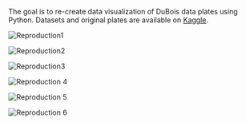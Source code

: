 The goal is to re-create data visualization of DuBois data plates using Python.
Datasets and original plates are available on [Kaggle](https://www.kaggle.com/datasets/paultimothymooney/dubois-data-portrait-challenge).

![Reproduction1](https://github.com/user-attachments/assets/69c35966-a557-496e-8b36-ade833d7fa2c)

![Reproduction2](https://github.com/user-attachments/assets/47cb4c63-1079-409f-ad33-34cf2418ec4c)

![Reproduction3](https://github.com/user-attachments/assets/16e4cefe-d7b5-4365-95fb-c806110b2412)

![Reproduction 4](https://github.com/user-attachments/assets/7704562b-bc7e-4851-84ea-22fae431342d)

![Reproduction 5](https://github.com/user-attachments/assets/1f24f18b-aff6-44ef-83e0-24b57d2436f1)

![Reproduction 6](https://github.com/user-attachments/assets/a17f2d79-cef6-4a5d-9b15-e3ea8d1ac250)





